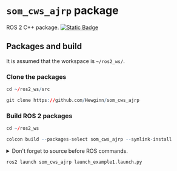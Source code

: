 # `som_cws_ajrp` package
ROS 2 C++ package.  [![Static Badge](https://img.shields.io/badge/ROS_2-Humble-34aec5)](https://docs.ros.org/en/humble/)
## Packages and build

It is assumed that the workspace is `~/ros2_ws/`.

### Clone the packages
``` r
cd ~/ros2_ws/src
```
``` r
git clone https://github.com/Hewginn/som_cws_ajrp
```

### Build ROS 2 packages
``` r
cd ~/ros2_ws
```
``` r
colcon build --packages-select som_cws_ajrp --symlink-install
```

<details>
<summary> Don't forget to source before ROS commands.</summary>

``` bash
source ~/ros2_ws/install/setup.bash
```
</details>

``` r
ros2 launch som_cws_ajrp launch_example1.launch.py
```